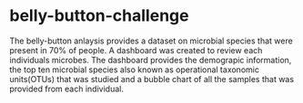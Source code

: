 # belly-button-challenge

The belly-button anlaysis provides a dataset on microbial species that were present in 70% of people.  A dashboard was created to review each individuals microbes.  The dashboard provides the demograpic information, the top ten microbial species also known as operational taxonomic units(OTUs) that was studied and a bubble chart of all the samples that was provided from each individual.

